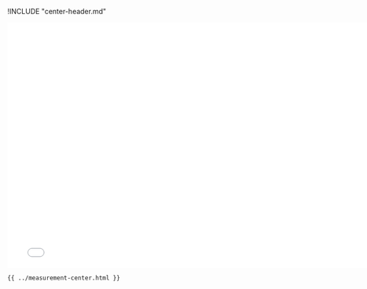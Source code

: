 !INCLUDE "center-header.md"

<iframe src="../../measurement-center.html" width="770" height="500" frameBorder="0" seamless="seamless">
</iframe>

```html
{{ ../measurement-center.html }}
```
